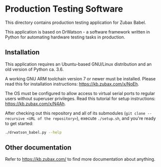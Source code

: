 # Production Testing Software

This directory contains production testing application for Zubax Babel.

This application is based on DrWatson - a software framework written in Python for automating hardware testing tasks
in production.

## Installation

This application requires an Ubuntu-based GNU/Linux distribution and an old version of Python ca. 3.6.

A working GNU ARM toolchain version 7 or newer must be installed.
Please read this for installation instructions: <https://kb.zubax.com/x/NoEh>.

The OS must be configured to allow access to virtual serial ports to regular users without superuser privileges.
Read this tutorial for setup instructions: <https://kb.zubax.com/x/N4Ah>.

After checking out this repository and all of its submodules (`git clone --recursive <URL of the repository>`),
execute `./setup.sh`, and you're ready to get started:

```bash
./drwatson_babel.py --help
```

## Other documentation

Refer to <https://kb.zubax.com/> to find more documentation about anything.

